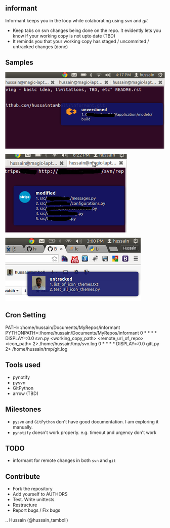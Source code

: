 informant
---------
Informant keeps you in the loop while colaborating using *svn* and *git*
- Keep tabs on svn changes being done on the repo. It evidently lets you know if your working copy is not upto date (TBD)
- It reminds you that your working copy has staged / uncommited / untracked changes (done)

Samples
-------
![sample output for files with status ?](https://github.com/hussaintamboli/informant/raw/master/screenshots/sample_output_unversioned.png "sample output for files with status ?")

![sample output for files with status ?](https://github.com/hussaintamboli/informant/raw/master/screenshots/sample_output_python_codebase.png
 "sample output for files with status U")

![sample output for git?](https://github.com/hussaintamboli/informant/raw/master/screenshots/git_informant_screenshot.png "sample output for git?")

Cron Setting
------------
PATH=<your path>:/home/hussain/Documents/MyRepos/informant
PYTHONPATH=<your python path>:/home/hussain/Documents/MyRepos/informant
0 * * * * DISPLAY=:0.0 svn.py <working_copy_path> <remote_url_of_repo> <icon_path> 2> /home/hussain/tmp/svn.log
0 * * * * DISPLAY=:0.0 gitt.py 2> /home/hussain/tmp/git.log

Tools used
----------
- pynotify
- pysvn
- GitPython
- arrow (TBD)

Milestones
----------
- `pysvn` and `GitPython` don't have good documentation. I am exploring it manually.
- `pynotify` doesn't work properly. e.g. timeout and urgency don't work

TODO
----
- informant for remote changes in both `svn` and `git`

Contribute
----------
- Fork the repository
- Add yourself to AUTHORS
- Test. Write unittests. 
- Restructure
- Report bugs / Fix bugs

..
Hussain (@hussain_tamboli)
